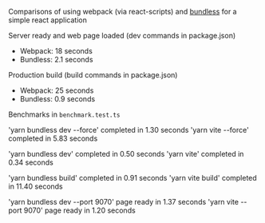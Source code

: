 Comparisons of using webpack (via react-scripts) and [bundless](https://github.com/remorses/bundless) for a simple react application

Server ready and web page loaded (dev commands in package.json)

- Webpack: 18 seconds
- Bundless: 2.1 seconds

Production build (build commands in package.json)

- Webpack: 25 seconds
- Bundless: 0.9 seconds

Benchmarks in `benchmark.test.ts`

'yarn bundless dev --force' completed in 1.30 seconds
'yarn vite --force' completed in 5.83 seconds

'yarn bundless dev' completed in 0.50 seconds
'yarn vite' completed in 0.34 seconds

'yarn bundless build' completed in 0.91 seconds
'yarn vite build' completed in 11.40 seconds

'yarn bundless dev --port 9070' page ready in 1.37 seconds
'yarn vite --port 9070' page ready in 1.20 seconds
